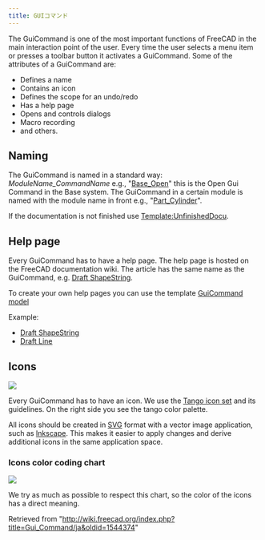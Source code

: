 ```yaml
---
title: GUIコマンド
---
```

The GuiCommand is one of the most important functions of FreeCAD in the main interaction point of the user. Every time the user selects a menu item or presses a toolbar button it activates a GuiCommand. Some of the attributes of a GuiCommand are:

* Defines a name
* Contains an icon
* Defines the scope for an undo/redo
* Has a help page
* Opens and controls dialogs
* Macro recording
* and others.

## Naming

The GuiCommand is named in a standard way: *ModuleName\_CommandName* e.g., "[Base\_Open](/index.php?title=Base_Open&action=edit&redlink=1 "Base Open (page does not exist)")" this is the Open Gui Command in the Base system. The GuiCommand in a certain module is named with the module name in front e.g., "[Part\_Cylinder](/Part_Cylinder "Part Cylinder")".

If the documentation is not finished use [Template:UnfinishedDocu](/Template:UnfinishedDocu "Template:UnfinishedDocu").

## Help page

Every GuiCommand has to have a help page. The help page is hosted on the FreeCAD documentation wiki. The article has the same name as the GuiCommand, e.g. [Draft ShapeString](/Draft_ShapeString "Draft ShapeString").

To create your own help pages you can use the template [GuiCommand model](/GuiCommand_model "GuiCommand model")

Example:

* [Draft ShapeString](/Draft_ShapeString "Draft ShapeString")
* [Draft Line](/Draft_Line "Draft Line")

## Icons

![](/images/Tango-Palette.png)

Every GuiCommand has to have an icon. We use the [Tango icon set](http://tango-project.org/Tango_Desktop_Project/) and its guidelines. On the right side you see the tango color palette.

All icons should be created in [SVG](/SVG "SVG") format with a vector image application, such as [Inkscape](http://inkscape.org). This makes it easier to apply changes and derive additional icons in the same application space.

### Icons color coding chart

![](/images/Colorchart.png)

We try as much as possible to respect this chart, so the color of the icons has a direct meaning.

Retrieved from "<http://wiki.freecad.org/index.php?title=Gui_Command/ja&oldid=1544374>"